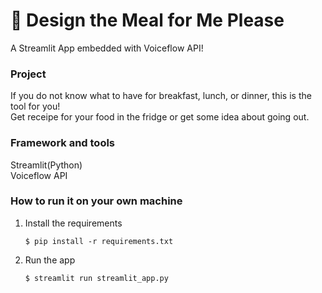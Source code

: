 # 🎈 Design the Meal for Me Please

A Streamlit App embedded with Voiceflow API!



### Project
If you do not know what to have for breakfast, lunch, or dinner, this is the tool for you!  
Get receipe for your food in the fridge or get some idea about going out.

### Framework and tools

Streamlit(Python)    
Voiceflow API


### How to run it on your own machine

1. Install the requirements

   ```
   $ pip install -r requirements.txt
   ```

2. Run the app

   ```
   $ streamlit run streamlit_app.py
   ```
